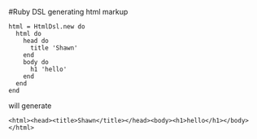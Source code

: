 #Ruby DSL generating html markup
```
html = HtmlDsl.new do
  html do
    head do
      title 'Shawn'
    end
    body do
      h1 'hello'
    end
  end
end
````
will generate

```
<html><head><title>Shawn</title></head><body><h1>hello</h1></body></html>
```
